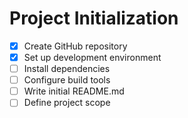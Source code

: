 # Project Initialization

- [x] Create GitHub repository
- [x] Set up development environment
- [ ] Install dependencies
- [ ] Configure build tools
- [ ] Write initial README.md
- [ ] Define project scope